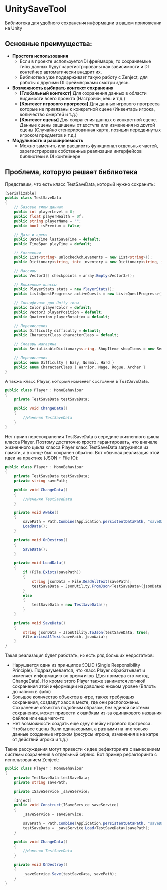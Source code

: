 # UnitySaveTool
Библиотека для удобного сохранения информации в вашем приложении на Unity
## Основные преимущества:
* **Простота использования**
    - Если в проекте используется DI фреймворк, то сохраняемые типы данных будут зарегистрированы как зависимости и DI контейнер автоматически внедрит их.
    - Библиотека уже поддерживает такую работу с Zenject, для работы с другими DI фреймворками смотри здесь.
* **Возможность выбирать контекст сохранения**
    - **[Глобальный контекст]** Для сохранения данных в области видимости всего проекта (Настройки, кеш и т.д.)
    - **[Контекст игрового прогресса]** Для данных игрового прогресса которые не привязаны к конкретной сцене (Инвентарь игрока, количество смертей и т.д.)
    - **[Контекст сцены]** Для сохранения данных о конкретной сцене. Данные сцены защищены от доступа или изменения из другой сцены (Случайно сгенерированная карта, позиции передвинутых игроком предметов и т.д.)
* **Модульность и расширяемость**
    - Можно заменить или расширить функционал отдельных частей, зарегистрировав собственные реализации интерфейсов библиотеки в DI контейнере
## Проблема, которую решает библиотека
Представим, что есть класс TestSaveData, который нужно сохранить:
```C#
[Serializable]
public class TestSaveData
{
    // Базовые типы данных
    public int playerLevel = 0;
    public float playerHealth = 0f;
    public string playerName = "";
    public bool isPremium = false;

    // Дата и время
    public DateTime lastSaveTime = default;
    public TimeSpan playTime = default;

    // Коллекции
    public List<string> unlockedAchievements = new List<string>();
    public Dictionary<string, int> inventory = new Dictionary<string, int>();

    // Массивы
    public Vector3[] checkpoints = Array.Empty<Vector3>();

    // Вложенные классы
    public PlayerStats stats = new PlayerStats();
    public List<QuestProgress> activeQuests = new List<QuestProgress>();

    // Специфичные для Unity типы
    public Color playerColor = default;
    public Vector3 playerPosition = default;
    public Quaternion playerRotation = default;

    // Перечисления
    public Difficulty difficulty = default;
    public CharacterClass characterClass = default;

    // Словарь магазина
    public SerializableDictionary<string, ShopItem> shopItems = new SerializableDictionary<string, ShopItem>();

    // Перечисления
    public enum Difficulty { Easy, Normal, Hard }
    public enum CharacterClass { Warrior, Mage, Rogue, Archer }
}
```
А также класс Player, который изменяет состояния в TestSaveData:
```C#
public class Player : MonoBehaviour
{
    private TestSaveData testSaveData;

    public void ChangeData()
    {
        //Изменяю TestSaveData
    }
}
```
Нет приин пересохранения TestSaveData в середине жизненного цикла класса Player. Поэтому достаточно просто гарантировать, что вначале жизненного цикла класса Player класс TestSaveData загрузился из памяти, а в конце был сохранен обратно. Вот обычная реализация этой идеи на практике (JSON + File IO):
```C#
public class Player : MonoBehaviour
{
    private TestSaveData testSaveData;
    private string savePath;

    public void ChangeData()
    {
        //Изменяю TestSaveData
    }

    private void Awake()
    {
        savePath = Path.Combine(Application.persistentDataPath, "saveData.json");
        LoadData();
    }

    private void OnDestroy()
    {
        SaveData();
    }

    private void LoadData()
    {
        if (File.Exists(savePath))
        {
            string jsonData = File.ReadAllText(savePath);
            testSaveData = JsonUtility.FromJson<TestSaveData>(jsonData);
        }
        else
        {
            testSaveData = new TestSaveData();
        }
    }

    private void SaveData()
    {
        string jsonData = JsonUtility.ToJson(testSaveData, true);
        File.WriteAllText(savePath, jsonData);
    }
}
```

Такая реализация будет работать, но есть ряд больших недостатков:
* Нарушается один из принципов SOLID (Single Responsibility Principle). Подразумевается, что класс Player обрабатывает и изменяет информацию во время игры (Для примера это метод ChangeData). Но кроме этого Player также занимется логикой сохранения этой информации на довольно низком уровне (Вплоть до записи в файл)
* Большое количество объектов в игре, также требующих сохранения, создадут хаос в месте, где они расположены. Сохранение объектов подобным образом, без единой системы сохранения, может привести к ошибкам из-за одинакового названия файлов или еще чего-то
* Нет возможности создать еще одну ячейку игрового прогресса. Чтобы все сцены были одинаковыми, а разными на них только данные созданные игроком (ресурсы игрока, изменения в на катре от действий игрока и т.д.)

Такие рассуждения могут привести к идее рефакторинга с вынесением системы сохранения в отдельный сервис. Вот пример рефакторинга с использованием Zenject:
```C#
public class Player : MonoBehaviour
{
    private TestSaveData testSaveData;
    private string savePath;

    private ISaveService _saveService;

    [Inject]
    public void Construct(ISaveService saveService)
    {
        _saveService = saveService;

        savePath = Path.Combine(Application.persistentDataPath, "saveData.json");
        testSaveData = _saveService.Load<TestSaveData>(savePath);
    }

    public void ChangeData()
    {
        //Изменяю TestSaveData
    }

    private void OnDestroy()
    {
        _saveService.Save(testSaveData, savePath);
    }
}
```

















